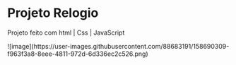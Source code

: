 <h1> Projeto Relogio </h1>
<p> Projeto feito com html | Css | JavaScript</p>
![image](https://user-images.githubusercontent.com/88683191/158690309-f963f3a8-8eee-4811-972d-6d336ec2c526.png)

